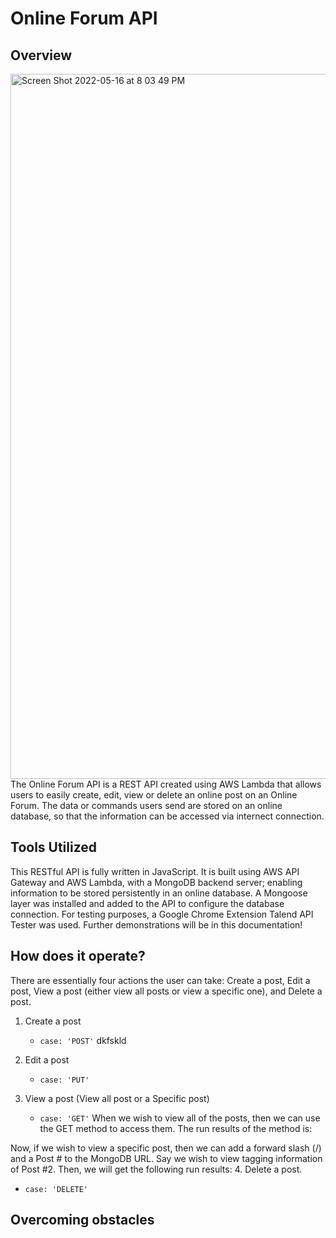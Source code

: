 # Online Forum API
## Overview
<img width="1128" alt="Screen Shot 2022-05-16 at 8 03 49 PM" src="https://user-images.githubusercontent.com/55883282/168701496-4afb17ff-09e9-4e05-92ae-da73caf49442.png">
The Online Forum API is a REST API created using AWS Lambda that allows users to easily create, edit, view or delete an online post on an Online Forum. The data or commands users send are stored on an online database, so that the information can be accessed via internect connection.

## Tools Utilized
This RESTful API is fully written in JavaScript. It is built using AWS API Gateway and AWS Lambda, with a MongoDB backend server; enabling information to be stored persistently in an online database. A Mongoose layer was installed and added to the API to configure the database connection. For testing purposes, a Google Chrome Extension Talend API Tester was used. Further demonstrations will be in this documentation! <br />

## How does it operate?
There are essentially four actions the user can take: Create a post, Edit a post, View a post (either view all posts or view a specific one), and Delete a post. 
1. Create a post
   * `case: 'POST'`
dkfskld


2. Edit a post 
   * `case: 'PUT'`
3. View a post (View all post or a Specific post)
   * `case: 'GET'`
When we wish to view all of the posts, then we can use the GET method to access them. The run results of the method is:

Now, if we wish to view a specific post, then we can add a forward slash (/) and a Post # to the MongoDB URL. Say we wish to view tagging information of Post #2. Then, we will get the following run results:
4. Delete a post.
   * `case: 'DELETE'`

## Overcoming obstacles
